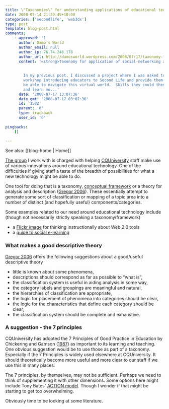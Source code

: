 ```yaml
---
title: \"Taxonomies\" for understanding applications of educational technology
date: 2008-07-14 21:39:49+10:00
categories: ['secondlife', 'web3dx']
type: post
template: blog-post.html
comments:
    - approved: '1'
      author: Damo's World
      author_email: null
      author_ip: 76.74.248.178
      author_url: http://damosworld.wordpress.com/2008/07/17/taxonomy-for-application-of-social-networking-applications-to-education/
      content: '<strong>Taxonomy for application of social-networking applications to&nbsp;education...</strong>
    
    
        In my previous post, I discussed a project where I was asked to prepare a training
        workshop introducing educators to Second Life and provide them with skills to
        be able to navigate this virtual world.  Skills they could then use to explore
        and learn mo...'
      date: '2008-07-17 13:07:36'
      date_gmt: '2008-07-17 03:07:36'
      id: '1582'
      parent: '0'
      type: trackback
      user_id: '0'
    
pingbacks:
    []
    
---
```


See also: [[blog-home | Home]]

[The group](http://cddu.cqu.edu.au/) I work with is charged with helping [CQUniversity](http://www.cquni.edu.au/) staff make use of various innovations around educational technology. One of the difficulties if giving staff a taste of the breadth of possibilities for what a new technology might be able to do.

One tool for doing that is a taxonomy, [conceptual framework](http://en.wikipedia.org/wiki/Conceptual_framework) or a theory for analysis and description ([Gregor 2006](http://www.ise.canberra.edu.au/un6797/Shirley/No6-MISQ%20RA%203828%20theory%20sub%205%20260705%20final-f.pdf)). These essentially attempt to generate some sort of classification or mapping of a topic area into a number of distinct (and hopefully useful) components/categories.

Some examples related to our need around educational technology include (though not necessarily strictly speaking a taxonomy/framework)

- a [Flickr image](http://flickr.com/photos/wfryer/435697374/) for thinking instructionally about Web 2.0 tools
- a [guide to social e-learning](http://socialelearning.flexiblelearning.net.au/social_elearning/index.htm)

### What makes a good descriptive theory

[Gregor 2006](http://www.ise.canberra.edu.au/un6797/Shirley/No6-MISQ%20RA%203828%20theory%20sub%205%20260705%20final-f.pdf) offers the following suggestions about a good/useful descriptive theory

- little is known about some phenomena,
- descriptions should correspond as far as possible to “what is”,
- the classification system is useful in aiding analysis in some way,
- the category labels and groupings are meaningful and natural,
- the hierarchies of classification are appropriate,
- the logic for placement of phenomena into categories should be clear,
- the logic for the characteristics that define each category should be clear,
- the classification system should be complete and exhaustive.

### A suggestion - the 7 principles

CQUniversity has adopted the 7 Principles of Good Practice in Education by Chickering and Gamson ([1987](http://honolulu.hawaii.edu/intranet/committees/FacDevCom/guidebk/teachtip/7princip.htm)) as important to its learning and teaching. One obvious suggestion would be to use those as part of a taxonomy. Especially if the 7 Principles is widely used elsewhere at CQUniversity. It should theoretically become more useful and more clear to our staff if we use this in many places.

The 7 principles, by themselves, may not be sufficient. Perhaps we need to think of supplementing it with other dimensions. Some options here might include Tony Bates' [ACTION model](http://www.eurodl.org/materials/review/2005/Bates_review.htm). Though I wonder if that might be starting to get too overwhelming.

Obviously time to be looking at some literature.